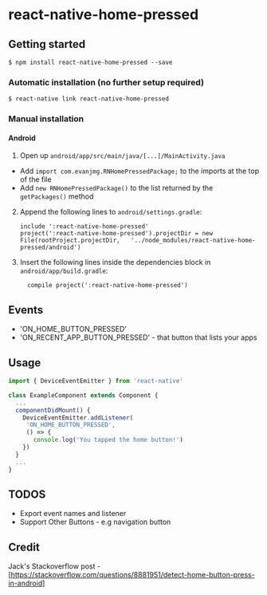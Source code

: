 
# react-native-home-pressed

## Getting started

`$ npm install react-native-home-pressed --save`

### Automatic installation (no further setup required)

`$ react-native link react-native-home-pressed`


### Manual installation


#### Android

1. Open up `android/app/src/main/java/[...]/MainActivity.java`
  - Add `import com.evanjmg.RNHomePressedPackage;` to the imports at the top of the file
  - Add `new RNHomePressedPackage()` to the list returned by the `getPackages()` method
2. Append the following lines to `android/settings.gradle`:
    ```
    include ':react-native-home-pressed'
    project(':react-native-home-pressed').projectDir = new File(rootProject.projectDir,   '../node_modules/react-native-home-pressed/android')
    ```
3. Insert the following lines inside the dependencies block in `android/app/build.gradle`:
    ```
      compile project(':react-native-home-pressed')
    ```
## Events
- 'ON_HOME_BUTTON_PRESSED'
- 'ON_RECENT_APP_BUTTON_PRESSED' - that button that lists your apps

## Usage
```javascript
import { DeviceEventEmitter } from 'react-native'

class ExampleComponent extends Component {
  ...
  componentDidMount() {
    DeviceEventEmitter.addListener(
     'ON_HOME_BUTTON_PRESSED',
     () => {
       console.log('You tapped the home button!')
    })
  }
  ...
}

```

## TODOS
 - Export event names and listener
 - Support Other Buttons - e.g navigation button

## Credit
Jack's Stackoverflow post - [https://stackoverflow.com/questions/8881951/detect-home-button-press-in-android]
